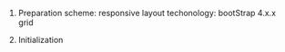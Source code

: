1. Preparation
   scheme: responsive layout
   techonology: bootStrap 4.x.x grid

2. Initialization
